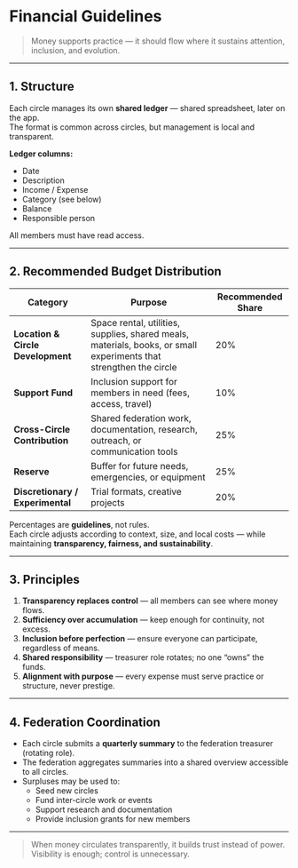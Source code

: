 # Financial Guidelines  
> Money supports practice — it should flow where it sustains attention, inclusion, and evolution.

---

## 1. Structure

Each circle manages its own **shared ledger** — shared spreadsheet, later on the app.  
The format is common across circles, but management is local and transparent.

**Ledger columns:**
- Date  
- Description  
- Income / Expense  
- Category (see below)  
- Balance  
- Responsible person  

All members must have read access.

---

## 2. Recommended Budget Distribution

| Category | Purpose | Recommended Share |
|-----------|----------|-------------------|
| **Location & Circle Development** | Space rental, utilities, supplies, shared meals, materials, books, or small experiments that strengthen the circle | 20% |
| **Support Fund** | Inclusion support for members in need (fees, access, travel) | 10% |
| **Cross-Circle Contribution** | Shared federation work, documentation, research, outreach, or communication tools | 25% |
| **Reserve** | Buffer for future needs, emergencies, or equipment | 25% |
| **Discretionary / Experimental** | Trial formats, creative projects| 20% |

Percentages are **guidelines**, not rules.  
Each circle adjusts according to context, size, and local costs — while maintaining **transparency, fairness, and sustainability**.

---

## 3. Principles

1. **Transparency replaces control** — all members can see where money flows.  
2. **Sufficiency over accumulation** — keep enough for continuity, not excess.  
3. **Inclusion before perfection** — ensure everyone can participate, regardless of means.  
4. **Shared responsibility** — treasurer role rotates; no one “owns” the funds.  
5. **Alignment with purpose** — every expense must serve practice or structure, never prestige.  

---

## 4. Federation Coordination

- Each circle submits a **quarterly summary** to the federation treasurer (rotating role).  
- The federation aggregates summaries into a shared overview accessible to all circles.  
- Surpluses may be used to:
  - Seed new circles  
  - Fund inter-circle work or events  
  - Support research and documentation  
  - Provide inclusion grants for new members  

---

> When money circulates transparently, it builds trust instead of power.  
> Visibility is enough; control is unnecessary.
